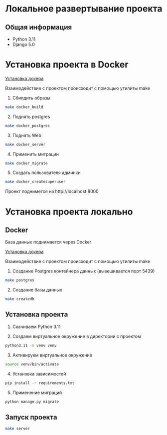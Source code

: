 # Локальное развертывание проекта

## Общая информация

* Python 3.11
* Django 5.0


# Установка проекта в Docker

[Установка докера](https://www.docker.com/get-started/)

Взаимодействие с проектом происходит с помощью утилиты make

1. Сбилдить образы
```bash
make docker_build
```

2. Поднять postgres
```bash
make docker_postgres
```

3. Поднять Web
```bash
make docker_server
```

4. Применить миграции
```bash
make docker_migrate
```

5. Создать пользователя админки
```bash
make docker_createsuperuser
```

Проект поднимется на http://localhost:8000


# Установка проекта локально

## Docker

База данных поднимается через Docker

[Установка докера](https://www.docker.com/get-started/)

Взаимодействие с проектом происходит с помощью утилиты make

1. Создание Postgres контейнера данных (вывешивается порт 5439)
```bash
make postgres
```

2. Создание базы данных
```bash
make createdb
```

## Установка проекта

1. Скачиваем Python 3.11

2. Создаем виртуальное окружение в директории с проектом
```bash
python3.11 -m venv venv
```

3. Активируем виртуальное окружение
```bash
source venv/bin/activate
```

4. Установка зависимостей
```bash
pip install -r requirements.txt
```

5. Применение миграций
```bash
python manage.py migrate  
```

## Запуск проекта

```bash
make server
```
